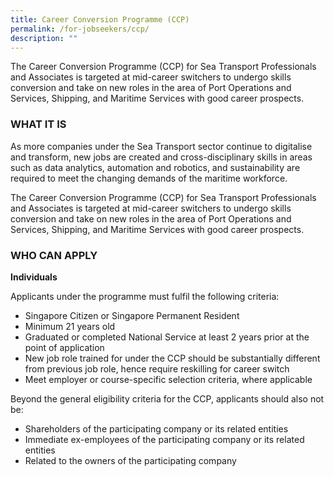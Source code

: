```yaml
---
title: Career Conversion Programme (CCP)
permalink: /for-jobseekers/ccp/
description: ""
---
```

The Career Conversion Programme (CCP) for Sea Transport Professionals and Associates is targeted at mid-career switchers to undergo skills conversion and take on new roles in the area of Port Operations and Services, Shipping, and Maritime Services with good career prospects.

### **WHAT IT IS**
As more companies under the Sea Transport sector continue to digitalise and transform, new jobs are created and cross-disciplinary skills in areas such as data analytics, automation and robotics, and sustainability are required to meet the changing demands of the maritime workforce.

The Career Conversion Programme (CCP) for Sea Transport Professionals and Associates is targeted at mid-career switchers to undergo skills conversion and take on new roles in the area of Port Operations and Services, Shipping, and Maritime Services with good career prospects.

### **WHO CAN APPLY**
**Individuals**

Applicants under the programme must fulfil the following criteria:

*   Singapore Citizen or Singapore Permanent Resident
*   Minimum 21 years old
*   Graduated or completed National Service at least 2 years prior at the point of application
*   New job role trained for under the CCP should be substantially different from previous job role, hence require reskilling for career switch
*   Meet employer or course-specific selection criteria, where applicable

Beyond the general eligibility criteria for the CCP, applicants should also not be:

*   Shareholders of the participating company or its related entities
*   Immediate ex-employees of the participating company or its related entities
*   Related to the owners of the participating company